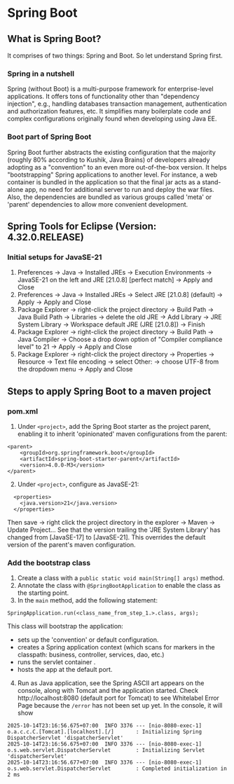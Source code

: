 # Spring Boot
## What is Spring Boot?
It comprises of two things: Spring and Boot. So let understand Spring first.

### Spring in a nutshell
Spring (without Boot) is a multi-purpose framework
for enterprise-level applications. It offers tons of functionality other than "dependency injection", e.g., 
handling databases transaction management, authentication and authorization features, etc. 
It simplifies many boilerplate code and complex configurations originally found when 
developing using Java EE. 

### Boot part of Spring Boot
Spring Boot further abstracts the existing configuration that the majority (roughly 80% according to Kushik, Java Brains)
of developers already adopting as a "convention" to an even more out-of-the-box version. It helps "bootstrapping"
Spring applications to another level. For instance, a web container is bundled in the application so that the final jar 
acts as a stand-alone app, no need for additional server to run and deploy the war files. Also, the dependencies are bundled
as various groups called 'meta' or 'parent' dependencies to allow more convenient development.

## Spring Tools for Eclipse (Version: 4.32.0.RELEASE)
### Initial setups for JavaSE-21
1. Preferences -> Java -> Installed JREs -> Execution Environments -> JavaSE-21 on the left and JRE [21.0.8] [perfect match] 
-> Apply and Close
2. Preferences -> Java -> Installed JREs -> Select JRE [21.0.8] (default) -> Apply -> Apply and Close
3. Package Explorer -> right-click the project directory -> Build Path -> Java Build Path -> Libraries -> delete the old JRE 
-> Add Library -> JRE System Library -> Workspace default JRE (JRE [21.0.8]) -> Finish
4. Package Explorer -> right-click the project directory -> Build Path -> Java Compiler -> Choose a drop down option
of "Compiler compliance level" to 21 -> Apply -> Apply and Close
5. Package Explorer -> right-click the project directory -> Properties -> Resource ->
Text file encoding -> select Other: -> choose UTF-8 from the dropdown menu -> Apply and Close

## Steps to apply Spring Boot to a maven project
### pom.xml
1. Under `<project>`, add the Spring Boot starter as the project parent, enabling it to inherit 
'opinionated' maven configurations from the parent:
```
<parent>
    <groupId>org.springframework.boot</groupId>
    <artifactId>spring-boot-starter-parent</artifactId>
    <version>4.0.0-M3</version>
</parent>
```
2. Under `<project>`, configure as JavaSE-21: 
```
  <properties>
  	<java.version>21</java.version>
  </properties>
```
Then save -> right click the project directory in the explorer -> Maven -> Update Project...
See that the version trailing the 'JRE System Library' has changed from [JavaSE-17] to [JavaSE-21].
This overrides the default version of the parent's maven configuration.

### Add the bootstrap class
1. Create a class with a `public static void main(String[] args)` method.
2. Annotate the class with `@SpringBootApplication` to enable the class as the starting point.
3. In the `main` method, add the following statement:
```
SpringApplication.run(<class_name_from_step_1.>.class, args);
```
This class will bootstrap the application: 
- sets up the 'convention' or default configuration.
- creates a Spring application context (which scans for markers in the
classpath: business, controller, services, dao, etc.) 
- runs the servlet container .
- hosts the app at the default port.
4. Run as Java application, see the Spring ASCII art appears on the console, along with Tomcat and the application
started. Check http://localhost:8080 (default port for Tomcat) to see Whitelabel Error Page because 
the `/error` has not been set up yet. In the console, it will show 
```
2025-10-14T23:16:56.675+07:00  INFO 3376 --- [nio-8080-exec-1] o.a.c.c.C.[Tomcat].[localhost].[/]       : Initializing Spring DispatcherServlet 'dispatcherServlet'
2025-10-14T23:16:56.675+07:00  INFO 3376 --- [nio-8080-exec-1] o.s.web.servlet.DispatcherServlet        : Initializing Servlet 'dispatcherServlet'
2025-10-14T23:16:56.677+07:00  INFO 3376 --- [nio-8080-exec-1] o.s.web.servlet.DispatcherServlet        : Completed initialization in 2 ms
```


